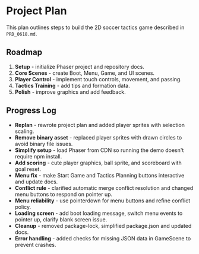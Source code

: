 # Project Plan

This plan outlines steps to build the 2D soccer tactics game described in `PRD_0618.md`.

## Roadmap
1. **Setup** - initialize Phaser project and repository docs.
2. **Core Scenes** - create Boot, Menu, Game, and UI scenes.
3. **Player Control** - implement touch controls, movement, and passing.
4. **Tactics Training** - add tips and formation data.
5. **Polish** - improve graphics and add feedback.

## Progress Log
- **Replan** - rewrote project plan and added player sprites with selection scaling.
- **Remove binary asset** - replaced player sprites with drawn circles to avoid binary file issues.
- **Simplify setup** - load Phaser from CDN so running the demo doesn't require npm install.
- **Add scoring** - cute player graphics, ball sprite, and scoreboard with goal reset.
- **Menu fix** - make Start Game and Tactics Planning buttons interactive and update docs.
- **Conflict rule** - clarified automatic merge conflict resolution and changed
  menu buttons to respond on pointer up.
- **Menu reliability** - use pointerdown for menu buttons and refine conflict policy.
- **Loading screen** - add boot loading message, switch menu events to pointer up, clarify blank screen issue.
- **Cleanup** - removed package-lock, simplified package.json and updated docs.
- **Error handling** - added checks for missing JSON data in GameScene to prevent crashes.

